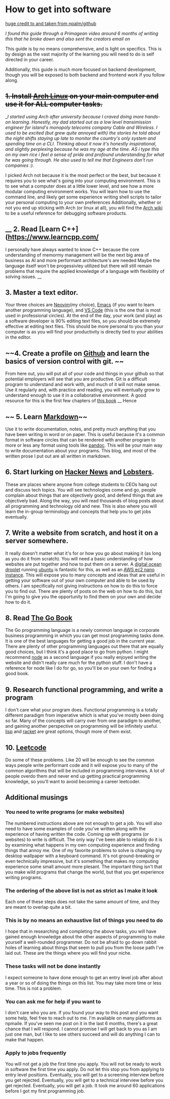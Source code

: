 # How to get into software
[huge credit to and taken from npalm/github](https://github.com/npmaile/blog/blob/main/posts/2.%20How%20to%20get%20into%20software.md)
	
_I found this guide through a Primagean video around 6 months of writing  this that he 
broke down and also sent the creators email on_

This guide is by no means comprehensive, and is light on specifics.
This is by design as the vast majority of the learning you will need to do is self directed in your career.

Additionally, this guide is much more focused on backend development, though you will be exposed to both backend and frontend work if you follow along.

## ~~1. Install [Arch Linux](https://archlinux.org) on your main computer and use it for ALL computer tasks.~~
  __I started using Arch after university because I craved doing more hands-on learning.
Honestly, my dad started out as a low level transimission engineer for island's monopoly telecoms company Cable and Wireless. I used to be excited (but grew quite annoyed with)  the stories he told about the night shifts staying up late to monitor the country's only system and spending time on a CLI. Thinking about it now it's honestly inspirational, and 
slightly perplexing because he was my age at the time. AS i type this on my own rice i feel a sense of pride and profound understanding for what he was going through. He also used to tell me that Engineers don't run companies :)._ 

I picked Arch not because it is the most perfect or the best, but because it requires you to see what's going into your computing environment.
This is to see what a computer does at a little lower level, and see how a more modular computing environment works.
You will learn how to use the command line, and likely get some experience writing shell scripts to tailor your personal computing to your own preferences
Additionally, whether or not you end up sticking with Arch (or linux at all), you will find the [Arch wiki](https://wiki.archlinux.org) to be a useful reference for debugging software products.

## __ 2. Read [Learn C++](https://www.learncpp.com/

I personally have always wanted to know C++ because the core understanding of memormy management will be the next big area of business as AI and more performant architecture's are needed
Maybe the language itself won't be progessivley utilized but there will still remain problems that require the applied knowledge of a language with flexibility of solving issues.
__
## 3. Master a text editor.
Your three choices are [Neovim](https://neovim.org)(my choice), [Emacs](https://emacs.org) (if you want to learn another programming language), and [VS Code](https://code.visualstudio.com/) (this is the one that is most used in professional circles).
At the end of the day, your work (and play) as a software developer is 90% editing text files, so you should be extremely effective at editing text files.
This should be more personal to you than your computer is as you will find your productivity is directly tied to your abilities in the editor.

## ~~4. Create a profile on [Github](https://github.com/) and learn the basics of version control with git. ~~
From here out, you will put all of your code and things in your github so that potential employers will see that you are productive.
Git is a difficult program to understand and work with, and much of it will not make sense.
Use it regularly and, with practice and reading, you will eventually grow to understand enough to use it in a collaborative environment.
A good resource for this is the first few chapters of [this book](https://git-scm.com/book/en/v2)
__ Hence
## ~~ 5. Learn [Markdown](https://www.markdownguide.org/)~~
Use it to write documentation, notes, and pretty much anything that you have been writing in word or on paper.
This is useful because it's a common format in software circles that can be rendered with another program to more or less any format using tools like [pandoc](https://pandoc.org).
This will be your main way to write documentation about your programs.
This blog, and most of the written prose I put out are all written in markdown.
## 6. Start lurking on [Hacker News](https://news.ycombinator.com) and [Lobsters](https://lobste.rs). 
These are places where anyone from college students to CEOs hang out and discuss tech topics.
You will see technologies come and go, people complain about things that are objectively good, and defend things that are objectively bad.
Along the way, you will read thousands of blog posts about all programming and technology old and new.
This is also where you will learn the in-group terminology and concepts that help you to get jobs eventually.

## 7. Write a website from scratch, and host it on a server somewhere.
It really doesn't matter what it's for or how you go about making it (as long as you do it from scratch).
You will need a basic understanding of how websites are put together and how to put them on a server.
A [digital ocean droplet](https://digitalocean.com) running [ubuntu](https://ubuntu.org) is fantastic for this, as well as an [AWS ec2 nano instance](https://aws.amazon.com/).
This will expose you to many concepts and ideas that are useful in getting your software out of your own computer and able to be used by others.
I am specifically not giving instructions on how to do this to force you to find out.
There are plenty of posts on the web on how to do this, but I'm going to give you the opportunity to find them on your own and decide how to do it.

## 8. Read [The Go Book](https://www.gopl.io/)
The Go programming language is a newly common language in corporate business programming in which you can get most programming tasks done.
It is one of the best languages for getting a good job in the current year.
There are plenty of other programming languages out there that are equally good choices, but I think it's a good place to go from python.
I might recommend [node](https://nodejs.org) as a second language if you really enjoyed writing the website and didn't really care much for the python stuff.
I don't have a reference for node like I do for go, so you'll be on your own for finding a good book.

## 9. Research functional programming, and write a program
I don't care what your program does.
Functional programming is a totally different paradigm from imperative which is what you've mostly been doing so far.
Many of the concepts will carry over from one paradigm to another, and gaining another perspective on programming will be infinitely useful.
[lisp](https://common-lisp.net/) and [racket](https://racket-lang.org/) are great options, though more of them exist.

## 10. [Leetcode](https://leetcode.com/)
Do some of these problems.
Like 20 will be enough to see the common ways people write performant code and it will expose you to many of the common algorithms that will be included in programming interviews.
A lot of people overdo them and never end up getting practical programming knowledge, so you'll want to avoid becoming a career leetcoder.

## Additional musings

### You need to write programs (or make websites)
The numbered instructions above are not enough to get a job.
You will also need to have some examples of code you've written along with the experience of having written the code.
Coming up with programs (or websites) to write is difficult. 
The only way I've been able to reliably do it is by examining what happens in my own computing experience and finding things that annoy me.
One of my favorite problems to solve is changing my desktop wallpaper with a keyboard command.
It's not ground-breaking or even technically impressive, but it's something that makes my computing experience some small amount more plesant.
The important thing isn't that you make wild programs that change the world, but that you get experience writing programs.

### The ordering of the above list is not as strict as I make it look
Each one of these steps does not take the same amount of time, and they are meant to overlap quite a bit.

### This is by no means an exhaustive list of things you need to do
I hope that in researching and completing the above tasks, you will have gained enough knowledge about the other aspects of programming to make yourself a well-rounded programmer. 
Do not be afraid to go down rabbit holes of learning about things that seem to pull you from the loose path I've laid out.
These are the things where you will find your niche.

### These tasks will not be done instantly
I expect someone to have done enough to get an entry level job after about a year or so of doing the things on this list.
You may take more time or less time.
This is not a problem.

### You can ask me for help if you want to
I don't care who you are.
If you found your way to this post and you want some help, feel free to reach out to me.
I'm available on many platforms as npmaile.
If you've seen me post on it in the last 6 months, there's a great chance that I will respond.
I cannot promise I will get back to you as I am just one man, but I like to see others succeed and will do anything I can to make that happen.

### Apply to jobs frequently
You will not get a job the first time you apply.
You will not be ready to work in software the first time you apply.
Do not let this stop you from applying to entry level positions.
Eventually, you will get to a screening interview before you get rejected.
Eventually, you will get to a technical interview before you get rejected.
Eventually, you will get a job.
It took me around 60 applications before I got my first programming job.
